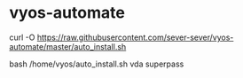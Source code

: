# vyos-automate

curl -O https://raw.githubusercontent.com/sever-sever/vyos-automate/master/auto_install.sh

bash /home/vyos/auto_install.sh vda superpass
